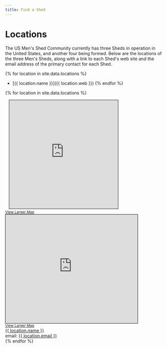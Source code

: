 ```yaml
---
title: Find a Shed
---
```

# Locations
The US Men's Shed Community currently has three Sheds in operation in the United States, and another four being formed. Below are the locations of the three Men's Sheds, along with a link to each Shed's web site and the email address of the primary contact for each Shed.

{% for location in site.data.locations %}
  *  [{{ location.name }}]({{ location.web }})
{% endfor %}

{% for location in site.data.locations %}
  <div>
    <iframe width="350" height="350" frameborder="0" scrolling="no" marginheight="0" marginwidth="0" src="https://www.openstreetmap.org/export/embed.html?mlat={{ location.lat }}&amp;mlon={{ location.long }}#map=12/{{ location.lat }}/{{ location.long }}" style="border: 1px solid black"></iframe><br/><small><a href="https://www.openstreetmap.org/?mlat={{ location.lat }}&amp;mlon={{ location.long }}#map=12/{{ location.lat }}/{{ location.long }}">View Larger Map</a></small>
    <iframe width="425" height="350" frameborder="0" scrolling="no" marginheight="0" marginwidth="0" src="https://www.openstreetmap.org/export/embed.html?bbox=-85.86021423339845%2C44.62199845891659%2C-85.59791564941408%2C44.84588953618059&amp;layer=mapnik&amp;marker={{ location.lat }}%2C{{ location.long }}" style="border: 1px solid black"></iframe><br/><small><a href="https://www.openstreetmap.org/?mlat=44.7341&amp;mlon=-85.7291#map=12/44.7341/-85.7291">View Larger Map</a></small>
    <br>
    <a href="{{ location.web }}">{{ location.name }}</a>
    <br>
    email: <a href="mailto:{{ location.email }}">{{ location.email }}</a>
  </div>
{% endfor %}
